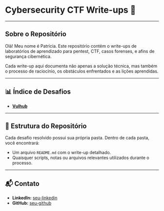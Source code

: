 #  Cybersecurity CTF Write-ups 📖

---


## Sobre o Repositório

Olá! Meu nome é Patrícia. Este repositório contém o write-ups de laboratórios de aprendizado para pentest, CTF, casos forenses, e afins de segurança cibernética.

Cada write-up aqui documenta não apenas a solução técnica, mas também o processo de raciocínio, os obstáculos enfrentados e as lições aprendidas.

---

## 📊 Índice de Desafios

* [**Vulhub**](./vulhub/indice-vul.md)

---

## 📂 Estrutura do Repositório

Cada desafio resolvido possui sua própria pasta. Dentro de cada pasta, você encontrará:
* Um arquivo `README.md` com o write-up detalhado.
* Quaisquer scripts, notas ou arquivos relevantes utilizados durante o processo.

---

## 📬 Contato

* **LinkedIn:** [seu-linkedin](https://www.linkedin.com/in/patricia-canossa-gagliardi/)
* **GitHub:** [seu-github](https://github.com/pcanossa)